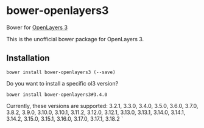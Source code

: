 bower-openlayers3
================

Bower for [OpenLayers 3](http://openlayers.org)

This is the unofficial bower package for OpenLayers 3.

## Installation
`bower install bower-openlayers3 (--save)`

Do you want to install a specific ol3 version?

`bower install bower-openlayers3#3.4.0`

Currently, these versions are supported: 3.2.1, 3.3.0, 3.4.0, 3.5.0, 3.6.0, 3.7.0, 3.8.2, 3.9.0, 3.10.0, 3.10.1, 3.11.2, 3.12.0, 3.12.1, 3.13.0, 3.13.1, 3.14.0, 3.14.1, 3.14.2, 3.15.0, 3.15.1, 3.16.0, 3.17.0, 3.17.1, 3.18.2
`
